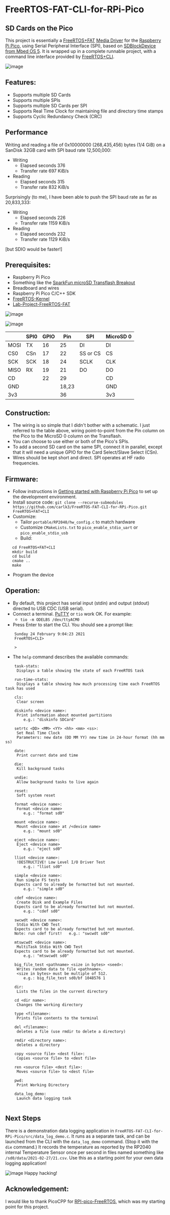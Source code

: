 # FreeRTOS-FAT-CLI-for-RPi-Pico

## SD Cards on the Pico

This project is essentially a [FreeRTOS+FAT](https://www.freertos.org/FreeRTOS-Plus/FreeRTOS_Plus_FAT/index.html)
[Media Driver](https://www.freertos.org/FreeRTOS-Plus/FreeRTOS_Plus_FAT/Creating_a_file_system_media_driver.html)
for the [Raspberry Pi Pico](https://www.raspberrypi.org/products/raspberry-pi-pico/),
using Serial Peripheral Interface (SPI),
based on [SDBlockDevice from Mbed OS 5](https://os.mbed.com/docs/mbed-os/v5.15/apis/sdblockdevice.html). 
It is wrapped up in a complete runnable project, with a command line interface provided by 
[FreeRTOS+CLI](https://www.freertos.org/FreeRTOS-Plus/FreeRTOS_Plus_CLI/FreeRTOS_Plus_Command_Line_Interface.html).

![image](https://github.com/carlk3/FreeRTOS-FAT-CLI-for-RPi-Pico/blob/master/images/IMG_1473.JPG "Prototype")

## Features:
* Supports multiple SD Cards
* Supports multiple SPIs
* Supports multiple SD Cards per SPI
* Supports Real Time Clock for maintaining file and directory time stamps
* Supports Cyclic Redundancy Check (CRC)

## Performance
Writing and reading a file of 0x10000000 (268,435,456) bytes (1/4 GiB) on a SanDisk 32GB card with SPI baud rate 12,500,000:
* Writing
  * Elapsed seconds 376
  * Transfer rate 697 KiB/s
* Reading
  * Elapsed seconds 315
  * Transfer rate 832 KiB/s

Surprisingly (to me), I have been able to push the SPI baud rate as far as 20,833,333:
* Writing
  * Elapsed seconds 226
  * Transfer rate 1159 KiB/s
* Reading
  * Elapsed seconds 232
  * Transfer rate 1129 KiB/s

 [but SDIO would be faster!]

## Prerequisites:
* Raspberry Pi Pico
* Something like the [SparkFun microSD Transflash Breakout](https://www.sparkfun.com/products/544)
* Breadboard and wires
* Raspberry Pi Pico C/C++ SDK
* [FreeRTOS-Kernel](https://github.com/FreeRTOS/FreeRTOS-Kernel)
* [Lab-Project-FreeRTOS-FAT](https://github.com/FreeRTOS/Lab-Project-FreeRTOS-FAT)

![image](https://github.com/carlk3/FreeRTOS-FAT-CLI-for-RPi-Pico/blob/master/images/IMG_1478.JPG "Prototype")

![image](https://www.raspberrypi.org/documentation/rp2040/getting-started/static/15243f1ffd3b8ee646a1708bf4c0e866/Pico-R3-Pinout.svg "Pinout")

|	    | SPI0 | GPIO | Pin   | SPI	     | MicroSD 0 |
| --- | ---- | ---- | ---   | -------- | --------- |
| MOSI|	TX	 | 16	  | 25	  | DI	     | DI        |
| CS0	| CSn	 | 17	  |	22	  |	SS or CS | CS        |
| SCK	| SCK	 | 18	  |	24	  | SCLK	   | CLK       |
| MISO| RX   | 19	  |	21	  | DO	     | DO        |
| CD	|      | 22	  | 29		|	         | CD 			 |
| GND	|      |      | 18,23	|	         | GND       |
| 3v3	|      |      | 36		|	         | 3v3       |


## Construction:
* The wiring is so simple that I didn't bother with a schematic. 
I just referred to the table above, wiring point-to-point from the Pin column on the Pico to the MicroSD 0 column on the Transflash.
* You can choose to use either or both of the Pico's SPIs.
* To add a second SD card on the same SPI, connect it in parallel, except that it will need a unique GPIO for the Card Select/Slave Select (CSn).
* Wires should be kept short and direct. SPI operates at HF radio frequencies.

## Firmware:
* Follow instructions in [Getting started with Raspberry Pi Pico](https://datasheets.raspberrypi.org/pico/getting-started-with-pico.pdf) to set up the development environment.
* Install source code:
  `git clone --recurse-submodules https://github.com/carlk3/FreeRTOS-FAT-CLI-for-RPi-Pico.git FreeRTOS+FAT+CLI`
* Customize:
  * Tailor `portable/RP2040/hw_config.c` to match hardware
  * Customize `CMakeLists.txt` to `pico_enable_stdio_uart` or `pico_enable_stdio_usb`
  * Build:
```  
   cd FreeRTOS+FAT+CLI
   mkdir build
   cd build
   cmake ..
   make
```   
  * Program the device
  
## Operation:
* By default, this project has serial input (stdin) and output (stdout) directed to USB CDC (USB serial). 
* Connect a terminal. [PuTTY](https://www.putty.org/) or `tio` work OK. For example:
  * `tio -m ODELBS /dev/ttyACM0`
* Press Enter to start the CLI. You should see a prompt like:
```
    Sunday 24 February 9:04:23 2021 
    FreeRTOS+CLI> 
    
    > 
```    
* The `help` command describes the available commands:
```    
    task-stats:
     Displays a table showing the state of each FreeRTOS task
    
    run-time-stats:
     Displays a table showing how much processing time each FreeRTOS task has used
    
    cls:
     Clear screen
    
    diskinfo <device name>:
     Print information about mounted partitions
    	e.g.: "diskinfo SDCard"
    
    setrtc <DD> <MM> <YY> <hh> <mm> <ss>:
     Set Real Time Clock
     Parameters: new date (DD MM YY) new time in 24-hour format (hh mm ss)
    
    date:
     Print current date and time
     
    die:
     Kill background tasks
    
    undie:
     Allow background tasks to live again
    
    reset:
     Soft system reset
    
    format <device name>:
     Format <device name>
    	e.g.: "format sd0"
    
    mount <device name>:
     Mount <device name> at /<device name>
    	e.g.: "mount sd0"
    
    eject <device name>:
     Eject <device name>
    	e.g.: "eject sd0"
    
    lliot <device name>:
     !DESTRUCTIVE! Low Level I/O Driver Test
    	e.g.: "lliot sd0"
    
    simple <device name>:
     Run simple FS tests
    Expects card to already be formatted but not mounted.
    	e.g.: "simple sd0"
    
    cdef <device name>:
     Create Disk and Example Files
    Expects card to be already formatted but not mounted.
    	e.g.: "cdef sd0"
    
    swcwdt <device name>:
     Stdio With CWD Test
    Expects card to be already formatted but not mounted.
    Note: run cdef first!	e.g.: "swcwdt sd0"
    
    mtswcwdt <device name>:
     MultiTask Stdio With CWD Test
    Expects card to be already formatted but not mounted.
    	e.g.: "mtswcwdt sd0"
    
    big_file_test <pathname> <size in bytes> <seed>:
     Writes random data to file <pathname>.
     <size in bytes> must be multiple of 512.
    	e.g.: big_file_test sd0/bf 1048576 1
    
    dir:
     Lists the files in the current directory
    
    cd <dir name>:
     Changes the working directory
    
    type <filename>:
     Prints file contents to the terminal
    
    del <filename>:
     deletes a file (use rmdir to delete a directory)
    
    rmdir <directory name>:
     deletes a directory
    
    copy <source file> <dest file>:
     Copies <source file> to <dest file>
    
    ren <source file> <dest file>:
     Moves <source file> to <dest file>
    
    pwd:
     Print Working Directory
     
    data_log_demo:
     Launch data logging task
     
```
## Next Steps
There is a demonstration data logging application in `FreeRTOS-FAT-CLI-for-RPi-Pico/src/data_log_demo.c`. 
It runs as a separate task, and can be launched from the CLI with the `data_log_demo` command.
(Stop it with the `die` command.)
It records the temperature as reported by the RP2040 internal Temperature Sensor once per second 
in files named something like `/sd0/data/2021-02-27/21.csv`.
Use this as a starting point for your own data logging application!

![image](https://github.com/carlk3/FreeRTOS-FAT-CLI-for-RPi-Pico/blob/master/images/IMG_1481.JPG "Prototype")
Happy hacking!

## Acknowledgement:
I would like to thank PicoCPP for [RPI-pico-FreeRTOS](https://github.com/PicoCPP/RPI-pico-FreeRTOS), which was my starting point for this project.
